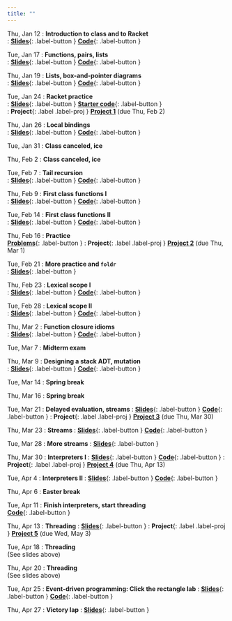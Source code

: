 ```yaml
---
title: ""
---
```


Thu, Jan 12
: **Introduction to class and to Racket**  
: [**Slides**](lectures/pl-lect1-slides.pdf){: .label-button } 
  [**Code**](lectures/pl-lect1-code.rkt){: .label-button }  
	
Tue, Jan 17
: **Functions, pairs, lists**  
: [**Slides**](lectures/pl-lect2-slides.pdf){: .label-button } 
  [**Code**](lectures/pl-lect2-code.rkt){: .label-button }  

Thu, Jan 19
: **Lists, box-and-pointer diagrams**  
: [**Slides**](lectures/pl-lect3-slides.pdf){: .label-button } 
  [**Code**](lectures/pl-lect3-code.rkt){: .label-button }  

Tue, Jan 24
: **Racket practice**  
: [**Slides**](lectures/pl-lect4-slides.pdf){: .label-button } 
  [**Starter code**](lectures/pl-lect4-code.rkt){: .label-button }  
: **Project**{: .label .label-proj } [**Project 1**](projects/proj1) (due Thu, Feb 2)
 
Thu, Jan 26
: **Local bindings**  
: [**Slides**](lectures/pl-lect5-slides.pdf){: .label-button }
  [**Code**](lectures/pl-lect5-code.rkt){: .label-button }  
  
Tue, Jan 31
: **Class canceled, ice**

Thu, Feb 2
: **Class canceled, ice**
  
Tue, Feb 7
: **Tail recursion**  
: [**Slides**](lectures/pl-lect6-slides.pdf){: .label-button }
  [**Code**](lectures/pl-lect6-code-handout.rkt){: .label-button } 
  
Thu, Feb 9
: **First class functions I**  
: [**Slides**](lectures/pl-lect7-slides.pdf){: .label-button }
  [**Code**](lectures/pl-lect7-code-start.rkt){: .label-button } 
  
Tue, Feb 14
: **First class functions II**  
: [**Slides**](lectures/pl-lect8-slides.pdf){: .label-button }
  [**Code**](lectures/pl-lect8-code.rkt){: .label-button } 
  
Thu, Feb 16
: **Practice**  
  [**Problems**](lectures/pl-lect8-code.rkt){: .label-button } 
: **Project**{: .label .label-proj } [**Project 2**](projects/proj2) (due Thu, Mar 1)
  
Tue, Feb 21
: **More practice and `foldr`**  
: [**Slides**](lectures/pl-lect10-slides.pdf){: .label-button }
  
Thu, Feb 23
: **Lexical scope I**  
: [**Slides**](lectures/pl-lect11-slides.pdf){: .label-button }
  [**Code**](lectures/pl-lect11-code.rkt){: .label-button } 
  
Tue, Feb 28
: **Lexical scope II**  
: [**Slides**](lectures/pl-lect12-slides.pdf){: .label-button }
  [**Code**](lectures/pl-lect12-code.rkt){: .label-button } 
  
Thu, Mar 2
: **Function closure idioms**  
: [**Slides**](lectures/pl-lect13-slides.pdf){: .label-button }
  [**Code**](lectures/pl-lect13-code.rkt){: .label-button } 
  
Tue, Mar 7
: **Midterm exam**  
  
Thu, Mar 9
: **Designing a stack ADT, mutation**  
: [**Slides**](lectures/pl-lect14-slides.pdf){: .label-button }
  [**Code**](lectures/pl-lect14-code.rkt){: .label-button } 
  
Tue, Mar 14
: **Spring break**  
  
Thu, Mar 16
: **Spring break**  

Tue, Mar 21
: **Delayed evaluation, streams**
: [**Slides**](lectures/pl-streams1-slides.pdf){: .label-button }
  [**Code**](lectures/pl-streams1-code.rkt){: .label-button } 
: **Project**{: .label .label-proj } [**Project 3**](projects/proj3) (due Thu, Mar 30)

Thu, Mar 23
: **Streams**
: [**Slides**](lectures/pl-streams2-slides.pdf){: .label-button }
  [**Code**](lectures/pl-streams2-code.rkt){: .label-button } 

Tue, Mar 28
: **More streams**
: [**Slides**](lectures/pl-streams3-slides.pdf){: .label-button }

Thu, Mar 30
: **Interpreters I**
: [**Slides**](lectures/unit-interpreters/interp1-slides.pdf){: .label-button }
  [**Code**](lectures/unit-interpreters/interpreter-end-day1.rkt){: .label-button }
: **Project**{: .label .label-proj } [**Project 4**](projects/proj4) (due Thu, Apr 13) 
  
Tue, Apr 4
: **Interpreters II**
: [**Slides**](lectures/unit-interpreters/interp1-slides.pdf){: .label-button }
  [**Code**](lectures/unit-interpreters/interpreter-end-day2.rkt){: .label-button } 
  
Thu, Apr 6
: **Easter break**
  
Tue, Apr 11
: **Finish interpreters, start threading**  
  [**Code**](lectures/unit-interpreters/complete-interpreter.rkt){: .label-button } 

Thu, Apr 13
: **Threading**
: [**Slides**](lectures/unit-java/pl-java-threads.pdf){: .label-button }
: **Project**{: .label .label-proj } [**Project 5**](projects/proj5) (due Wed, May 3)

Tue, Apr 18
: **Threading**  
  (See slides above)

Thu, Apr 20
: **Threading**  
  (See slides above)

Tue, Apr 25
: **Event-driven programming: Click the rectangle lab**
: [**Slides**](lectures/unit-events/pl-events-slides.pdf){: .label-button }
  [**Code**](https://www.cs.rhodes.edu/~kirlinp/courses/proglang/f17/lectures/unit-events/click-rectangle-start.txt){: .label-button } 
  

Thu, Apr 27
: **Victory lap**
: [**Slides**](lectures/unit-wrapup/pl-wrapup-slides.pdf){: .label-button }